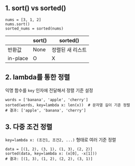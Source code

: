## 1. sort() vs sorted()
```
nums = [3, 1, 2]
nums.sort()
sorted_nums = sorted(nums)
```
|  | sort() | sorted() |
| ----- | ------------------- | ------------------- |
| 반환값 | None | 정렬된 새 리스트 |
| in-place | O | X |

## 2. lambda를 통한 정렬
익명 함수를 `key` 인자에 전달해서 정렬 기준 설정
```
words = ['banana', 'apple', 'cherry']
sorted(words, key=lambda x: len(x))  # 문자열 길이 기준 정렬
# 결과: ['apple', 'banana', 'cherry']
```

## 3. 다중 조건 정렬
`key=lambda x: (조건1, 조건2, ...)` 형태로 여러 기준 정렬
```
data = [(1, 2), (3, 1), (1, 3), (2, 2)]
sorted(data, key=lambda x: (x[0], -x[1]))
# 결과: [(1, 3), (1, 2), (2, 2), (3, 1)]
```
